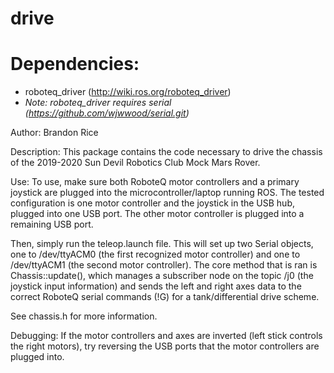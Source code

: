 # drive

# Dependencies:
- roboteq_driver (http://wiki.ros.org/roboteq_driver)
- *Note: roboteq_driver requires serial (https://github.com/wjwwood/serial.git)*

Author: Brandon Rice

Description: This package contains the code necessary to drive
the chassis of the 2019-2020 Sun Devil Robotics Club Mock Mars
Rover.


Use: To use, make sure both RoboteQ motor controllers and a
primary joystick are plugged into the microcontroller/laptop
running ROS. The tested configuration is one motor controller
and the joystick in the USB hub, plugged into one USB port.
The other motor controller is plugged into a remaining USB
port.

Then, simply run the teleop.launch file. This will set up two
Serial objects, one to /dev/ttyACM0 (the first recognized
motor controller) and one to /dev/ttyACM1 (the second motor
controller). The core method that is ran is Chassis::update(),
which manages a subscriber node on the topic /j0 (the joystick
input information) and sends the left and right axes data to
the correct RoboteQ serial commands (!G) for a tank/differential
drive scheme.

See chassis.h for more information.


Debugging: If the motor controllers and axes are inverted (left
stick controls the right motors), try reversing the USB ports
that the motor controllers are plugged into.

